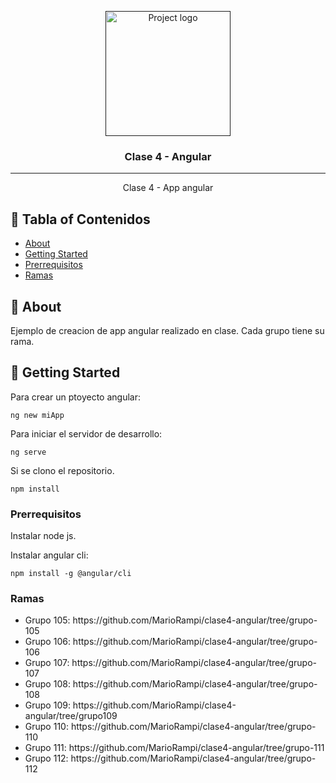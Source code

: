 <p align="center">
  <a href="" rel="noopener">
 <img width=200px height=200px src="https://i.imgur.com/6wj0hh6.jpg" alt="Project logo"></a>
</p>

<h3 align="center">Clase 4 - Angular</h3>

<div align="center">

</div>

---

<p align="center"> Clase 4 - App angular
    <br> 
</p>

## 📝 Tabla of Contenidos

- [About](#about)
- [Getting Started](#getting_started)
- [Prerrequisitos](#pre)
- [Ramas](#ramas)

## 🧐 About <a name = "about"></a>

Ejemplo de creacion de app angular realizado en clase.
Cada grupo tiene su rama.

## 🏁 Getting Started <a name = "getting_started"></a>

Para crear un ptoyecto angular:

```
ng new miApp
```

Para iniciar el servidor de desarrollo:

```
ng serve
```

Si se clono el repositorio.

```
npm install
```

### Prerrequisitos <a name = "pre"></a>

Instalar node js.

Instalar angular cli:

```
npm install -g @angular/cli
```

### Ramas <a name = "ramas"></a>

<ul>
    <li>Grupo 105: https://github.com/MarioRampi/clase4-angular/tree/grupo-105</li>
  <li>Grupo 106: https://github.com/MarioRampi/clase4-angular/tree/grupo-106</li>
  <li>Grupo 107: https://github.com/MarioRampi/clase4-angular/tree/grupo-107</li>
  
  <li>Grupo 108: https://github.com/MarioRampi/clase4-angular/tree/grupo-108</li>
  
  <li>Grupo 109: https://github.com/MarioRampi/clase4-angular/tree/grupo109</li>
  
  <li>Grupo 110: https://github.com/MarioRampi/clase4-angular/tree/grupo-110</li>
  
  <li>Grupo 111: https://github.com/MarioRampi/clase4-angular/tree/grupo-111</li>
  
  <li>Grupo 112: https://github.com/MarioRampi/clase4-angular/tree/grupo-112</li>
</ul>
